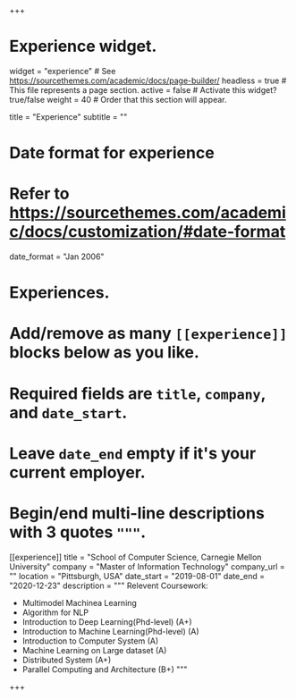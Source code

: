 +++
# Experience widget.
widget = "experience"  # See https://sourcethemes.com/academic/docs/page-builder/
headless = true  # This file represents a page section.
active = false  # Activate this widget? true/false
weight = 40  # Order that this section will appear.

title = "Experience"
subtitle = ""

# Date format for experience
#   Refer to https://sourcethemes.com/academic/docs/customization/#date-format
date_format = "Jan 2006"

# Experiences.
#   Add/remove as many `[[experience]]` blocks below as you like.
#   Required fields are `title`, `company`, and `date_start`.
#   Leave `date_end` empty if it's your current employer.
#   Begin/end multi-line descriptions with 3 quotes `"""`.
[[experience]]
  title = "School of Computer Science, Carnegie Mellon University"
  company = "Master of Information Technology"
  company_url = ""
  location = "Pittsburgh, USA"
  date_start = "2019-08-01"
  date_end = "2020-12-23"
  description = """
  Relevent Coursework:
  * Multimodel Machinea Learning
  * Algorithm for NLP
  * Introduction to Deep Learning(Phd-level) (A+)
  * Introduction to Machine Learning(Phd-level) (A)
  * Introduction to Computer System (A)
  * Machine Learning on Large dataset (A)
  * Distributed System (A+)
  * Parallel Computing and Architecture (B+)
  """


+++
